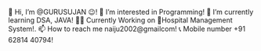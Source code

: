 👋 Hi, I’m @GURUSUJAN 😉!
👀 I’m interested in Programming!
🌱 I’m currently learning DSA, JAVA!
👨‍💻 Currently Working on 🏥Hospital Management System!.
📫 How to reach me naiju2002@gmailcom!
📞 Mobile number +91 62814 40794!
